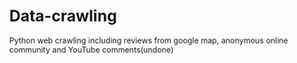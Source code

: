 # Data-crawling
Python web crawling including reviews from google map, anonymous online community and YouTube comments(undone) 
